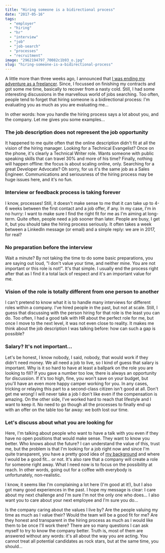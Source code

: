 ```yaml
---
title: "Hiring someone is a bidirectional process"
date: "2017-05-16"
tags: 
  - "employer"
  - "hiring"
  - "hr"
  - "interview"
  - "job"
  - "job-search"
  - "processes"
  - "recruitment"
image: "2962194797_70082c1b93_o.jpg"
slug: "hiring-someone-is-a-bidirectional-process"
---
```


A little more than three weeks ago, I announced that [I was ending my adventure as a freelancer](https://fred.dev/i-just-want-to-make-shit-happens-looking-for-a-new-opportunity/). Since, I focussed on finishing my contracts and got some me time, basically to recover from a nasty cold. Still, I had some interesting discussions in the marvellous world of jobs searching. Too often, people tend to forget that hiring someone is a bidirectional process: I'm evaluating you as much as you are evaluating me...

In other words: how you handle the hiring process says a lot about you, and the company. Let me gives you some examples...

### **The job description does not represent the job opportunity**

It happened to me quite often that the online description didn't fit at all the vision of the hiring manager. Looking for a Technical Evangelist? Once on the phone, it's clearly a Technical Writer role. Wants someone with public speaking skills that can travel 30% and more of his time? Finally, nothing will happen offline: the focus is about scaling online, only. Searching for a great Developer Advocate? Oh sorry, for us it's the same job as a Sales Engineer. Communications and seriousness of the hiring process may be huge issues here, and it's no fun.

### **Interview or feedback process is taking forever**

I know, processes! Still, it doesn't make sense to me that it can take up to 4-6 weeks between the first contact and a job offer, if any. In my case, I'm in no hurry: I want to make sure I find the right fit for me as I'm aiming at long-term. Quite often, people need a job sooner than later. People are busy, I get it, but you should take the hiring process seriously. It often takes a week between a LinkedIn message (or email) and a simple reply: we are in 2017, for real?

### **No preparation before the interview**

Wait a minute? By not taking the time to do some basic preparations, you are saying out loud, "I don't value your time, and neither mine. You are not important or this role is not!". It's that simple. I usually end the process right after that as I find it a total lack of respect and it's an important value for me.

### **Vision of the role is** **totally** **different from one person to another**

I can't pretend to know what it is to handle many interviews for different roles within a company. I've hired people in the past, but not at scale. Still, I guess that discussing with the person hiring for that role is the least you can do. Too often, I had a good talk with HR about the perfect role for me, but once I move to the next level, it was not even close to reality. It makes me think about the job description I was talking before: how can such a gap is possible?

### **Salary? It's not important...**

Let's be honest, I know nobody, I said, nobody, that would work if they didn't need money. We all need a job to live, so I kind of guess that salary is important. Why is it so hard to have at least a ballpark on the role you are looking to fill? If you gave a number too low, there is always an opportunity for discussion. If it's too high, fine, you won't save on your budget, but you'll have an even more happy camper working for you. In any cases, tricking or relaying this part to a second-class citizen isn't good at all. Don't get me wrong! I will never take a job I don't like even if the compensation is amazing. On the other side, I've worked hard to reach that lifestyle and I want to keep it. No need to go though all the processes to finally end up with an offer on the table too far away: we both lost our time.

### **Let's discuss about what you are looking for**

Here, I'm talking about people who want to have a talk with you even if they have no open positions that would make sense. They want to know you better. Who knows about the future? I can understand the value of this, trust me, but the problem is that I'm looking for a job right now and since I'm quite transparent, you have a pretty good idea of [my background](https://www.linkedin.com/in/fredericharper) and where I would be a good fit... or not. It's also rare that a company will create a role for someone right away. What I need now is to focus on the possibility at reach. In other words, going out for a coffee with everybody is unfortunately, non-realistic.

I know, it seems like I'm complaining a lot here (I'm good at it!), but I also got many good experiences in the past. I hope my message is clear: I care about my next challenge and I'm sure I'm not the only one who does... I also want you to care about your next employee and I'm sure you do...

Is the company caring about the values I live by? Are the people valuing my time as much as I value their? Would the team will be a good fit for me? Are they honest and transparent in the hiring process as much as I would like them to be once I'll work there? There are so many questions I can ask myself to try to know the company better. Truth is, most of them are answered without any words: it's all about the way you are acting. You cannot treat all potential candidates as rock stars, but at the same time, you should...
